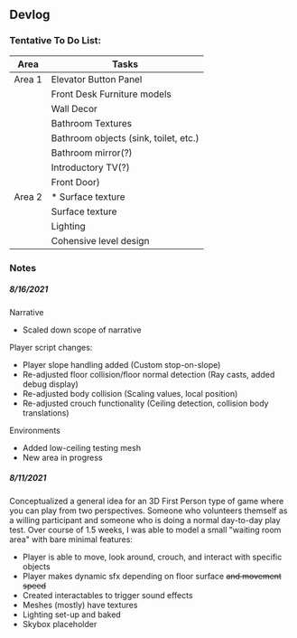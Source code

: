 <!-- https://sneepypixels.github.io/Projects/3D/WillingParticipant -->

## Devlog
### Tentative To Do List:
|Area | Tasks|
------------ | -------------
Area 1 | Elevator Button Panel
|| Front Desk Furniture models|
|| Wall Decor
|| Bathroom Textures
|| Bathroom objects (sink, toilet, etc.)
|| Bathroom mirror(?)
|| Introductory TV(?)
|| Front Door)
Area 2 | * Surface texture
|| Surface texture
|| Lighting
|| Cohensive level design

### Notes

##### 8/16/2021

Narrative
 - Scaled down scope of narrative

Player script changes:
 - Player slope handling added (Custom stop-on-slope)
 - Re-adjusted floor collision/floor normal detection (Ray casts, added debug display)
 - Re-adjusted body collision (Scaling values, local position)
 - Re-adjusted crouch functionality (Ceiling detection, collision body translations)

Environments
 - Added low-ceiling testing mesh
 - New area in progress

##### 8/11/2021

Conceptualized a general idea for an 3D First Person type of game where you can play from two perspectives.
Someone who volunteers themself as a willing participant and someone who is doing a normal day-to-day play test.
Over course of 1.5 weeks, I was able to model a small "waiting room area" with bare minimal features:
  - Player is able to move, look around, crouch, and interact with specific objects 
  - Player makes dynamic sfx depending on floor surface ~~and movement speed~~
  - Created interactables to trigger sound effects
  - Meshes (mostly) have textures
  - Lighting set-up and baked
  - Skybox placeholder
  
